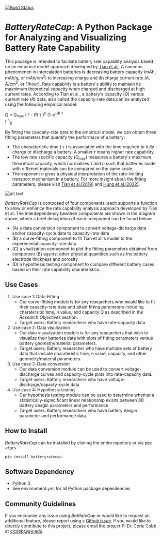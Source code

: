 [comment]: <> (Build Badge)
[![Build Status](https://travis-ci.com/3DBatteryDesign/3DLi-ionbattery.svg?token=TqLpfP3Qz3sXPyzzMFhK&branch=main)](https://travis-ci.com/3DBatteryDesign/3DLi-ionbattery)

# *BatteryRateCap*: A Python Package for Analyzing and Visualizing Battery Rate Capability
This pacakge is intended to faciliate battery 
rate capability analysis based on an empirical model approach developed by 
[Tian et al.](https://doi.org/10.1038/s41467-019-09792-9). 
A common phenomenon in intercalation batteries is decreasing battery capacity (mAh, mAh/g, or 
mAh/cm<sup>2</sup>)
to increasing charge and discharge current rate (A, A/cm<sup>2</sup>, or 1/hour). 
Rate capability is a battery's ability to maintain its maxnimum 
theoretical capacity when charged and discharged at high current rates. 
According to Tian et al., a battery's capacity (*Q*) versus current rate (*R*) data, also called the 
capacity-rate data,can be analyzed 
using the following empirical model:<br/>


Q = Q<sub>max</sub> ( 1 - (R $\tau$	)<sup>n</sup> (1-e<sup>-(R $\tau$	
)<sup>-n</sup></sup>)) <br/>

By fitting the capcaity-rate data to the empirical model, we can obtain
three fitting parameters that quantify the performace of a battery:
- The characterictic time ( $\tau$ ) is associated with the time required to fully charge or discharge a 
battery. A smaller $\tau$ means higher rate capability.
- The low rate specific capacity (*Q<sub>max</sub>*) measures a battery's maximum theoretical capacity, which 
normalizes
$\tau$ and *n* such that batteries made with different materials can be compared on the same scale.
- The exponent *n* gives a physical interpretation of the rate-limiting transport mechanism in 
a battery.
For more insight about the fitting parameters, please visit [Tian et 
al.(2019)](https://doi.org/10.1038/s41467-019-09792-9) and [Hung et 
al.(2022)](https://doi.org/10.1021/acsenergylett.2c02208).
 
![alt 
text](https://github.com/BatteryDesign/BatteryRateCap/blob/main/doc/Component_chart.jpg)

*BatteryRateCap* is composed of four components, each supports a function 
to allow or enhance the rate capability analysis approach developed by Tian et al.
The interdependency bewteen components are shown in the diagram above, where a brief desciprtion of each component can be found below:<br/>
- (A) a data conversion component to convert voltage-dicharge data and/or capacity-cycle data to capacity-rate 
data
- (B) a curve-fitting component to fit Tian et al.'s model to the experimental capacity-rate data
- (C) a visulization component to plot the fitting parameters obtained from component (B) against other physical 
quantities such as the battery electrode thickness and porosity 
- (D) a hypothesis testing component to compare different battery cases based on their rate capability 
charateristics. <br/>



## Use Cases
1. Use case 1: Data Fitting
   - Our curve-fitting module is for any researchers who would like to fit their capacity-rate data and attain fitting parameters including charatersitic time, n value, and capacity Q as described in the *Research Objectives* section. 
   - Target users: Battery researchers who have rate-capacity data
2. Use case 2: Data visulization
   - Our data visualization module is for any researchers that wish to visualize their batteries data with plots of fitting parameters versus battery geometry/material parameters. 
   - Target users: Battery researcher who have multiple sets of battery data that include charateristic time, n value, capacity, and other geometry/material parameters. 
3. Use case 3: Data conversion
   - Our data conversion module can be used to convert voltage-discharge curves and capacity-cycle plots into rate-capacity data.
   - Target users: Battery researchers who have voltage-discharge/capacty-cycle data
4. Use case 4: Hypothesis testing
   - Our hypothesis testing module can be used to determine whether a statistically-signicificant linear relationship exisits between 3D battery desgin parameters and performance.
   - Target users: Battery researchers who have battery desgin parameter and performance data.

## How to Install
*BatteryRateCap* can be installed by cloning the entire repoitory or via pip:<\br>
```
pip install batteryratecap
```

## Software Dependency
- Python 3
- See environment.yml for all Python package dependencies

## Community Guidelines
If you encounter any issue using *BatRateCap* or would like to request an additional feature, please report using a [Github 
issue](https://github.com/BatteryDesign/BatteryRateCap/issues). If you would like to directly contribute to this project, please email the 
project PI Dr. Corie Cobb at clcobb@uw.edu.



